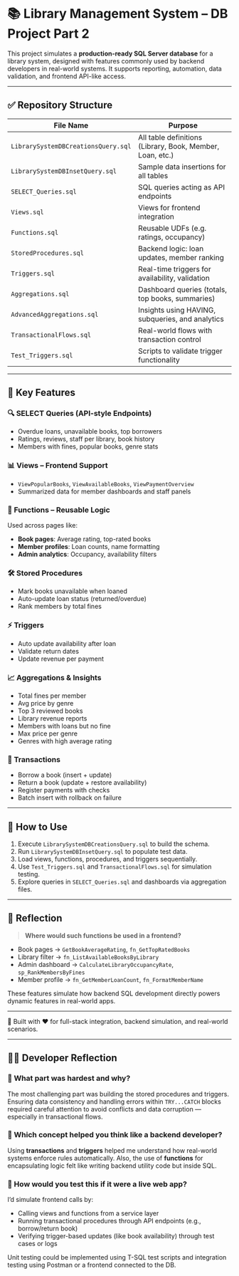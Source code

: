 # 📚 Library Management System – DB Project Part 2

This project simulates a **production-ready SQL Server database** for a library system, designed with features commonly used by backend developers in real-world systems. It supports reporting, automation, data validation, and frontend API-like access.

---

## ✅ Repository Structure

| File Name               | Purpose                                                   |
|------------------------|-----------------------------------------------------------|
| `LibrarySystemDBCreationsQuery.sql` | All table definitions (Library, Book, Member, Loan, etc.) |
| `LibrarySystemDBInsetQuery.sql`     | Sample data insertions for all tables              |
| `SELECT_Queries.sql`                | SQL queries acting as API endpoints                |
| `Views.sql`                         | Views for frontend integration                     |
| `Functions.sql`                     | Reusable UDFs (e.g. ratings, occupancy)            |
| `StoredProcedures.sql`             | Backend logic: loan updates, member ranking        |
| `Triggers.sql`                     | Real-time triggers for availability, validation    |
| `Aggregations.sql`                 | Dashboard queries (totals, top books, summaries)   |
| `AdvancedAggregations.sql`         | Insights using HAVING, subqueries, and analytics   |
| `TransactionalFlows.sql`           | Real-world flows with transaction control          |
| `Test_Triggers.sql`                | Scripts to validate trigger functionality          |

---

## 📌 Key Features

### 🔍 SELECT Queries (API-style Endpoints)
- Overdue loans, unavailable books, top borrowers
- Ratings, reviews, staff per library, book history
- Members with fines, popular books, genre stats

### 📊 Views – Frontend Support
- `ViewPopularBooks`, `ViewAvailableBooks`, `ViewPaymentOverview`
- Summarized data for member dashboards and staff panels

### 🧠 Functions – Reusable Logic
Used across pages like:
- **Book pages**: Average rating, top-rated books
- **Member profiles**: Loan counts, name formatting
- **Admin analytics**: Occupancy, availability filters

### 🛠️ Stored Procedures
- Mark books unavailable when loaned
- Auto-update loan status (returned/overdue)
- Rank members by total fines

### ⚡ Triggers
- Auto update availability after loan
- Validate return dates
- Update revenue per payment

### 📈 Aggregations & Insights
- Total fines per member
- Avg price by genre
- Top 3 reviewed books
- Library revenue reports
- Members with loans but no fine
- Max price per genre
- Genres with high average rating

### 🔄 Transactions
- Borrow a book (insert + update)
- Return a book (update + restore availability)
- Register payments with checks
- Batch insert with rollback on failure

---

## 🧪 How to Use
1. Execute `LibrarySystemDBCreationsQuery.sql` to build the schema.
2. Run `LibrarySystemDBInsetQuery.sql` to populate test data.
3. Load views, functions, procedures, and triggers sequentially.
4. Use `Test_Triggers.sql` and `TransactionalFlows.sql` for simulation testing.
5. Explore queries in `SELECT_Queries.sql` and dashboards via aggregation files.

---

## 🙋 Reflection

> **Where would such functions be used in a frontend?**

- Book pages → `GetBookAverageRating`, `fn_GetTopRatedBooks`
- Library filter → `fn_ListAvailableBooksByLibrary`
- Admin dashboard → `CalculateLibraryOccupancyRate`, `sp_RankMembersByFines`
- Member profile → `fn_GetMemberLoanCount`, `fn_FormatMemberName`

These features simulate how backend SQL development directly powers dynamic features in real-world apps.

---

📂 Built with ❤️ for full-stack integration, backend simulation, and real-world scenarios.

---

## 🧑‍💻 Developer Reflection

### 🔸 What part was hardest and why?
The most challenging part was building the stored procedures and triggers. Ensuring data consistency and handling errors within `TRY...CATCH` blocks required careful attention to avoid conflicts and data corruption — especially in transactional flows.

### 🔸 Which concept helped you think like a backend developer?
Using **transactions** and **triggers** helped me understand how real-world systems enforce rules automatically. Also, the use of **functions** for encapsulating logic felt like writing backend utility code but inside SQL.

### 🔸 How would you test this if it were a live web app?
I’d simulate frontend calls by:
- Calling views and functions from a service layer
- Running transactional procedures through API endpoints (e.g., borrow/return book)
- Verifying trigger-based updates (like book availability) through test cases or logs

Unit testing could be implemented using T-SQL test scripts and integration testing using Postman or a frontend connected to the DB.
